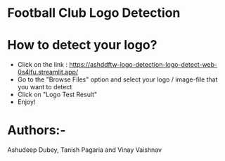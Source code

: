 # Football Club Logo Detection

# How to detect your logo?
* Click on the link : https://ashddftw-logo-detection-logo-detect-web-0s4lfu.streamlit.app/
* Go to the "Browse Files" option and select your logo / image-file that you want to detect
* Click on "Logo Test Result"
* Enjoy!

# Authors:-
Ashudeep Dubey, Tanish Pagaria and Vinay Vaishnav
